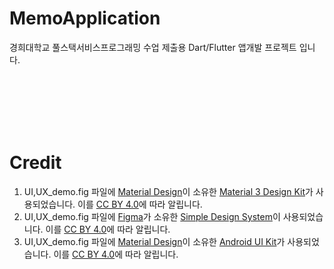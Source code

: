 # MemoApplication   

경희대학교 풀스택서비스프로그래밍 수업 제출용 Dart/Flutter 앱개발 프로젝트 입니다.   

<br><br><br><br><br>
# Credit   
1. UI,UX_demo.fig 파일에 [Material Design](https://www.figma.com/@materialdesign)이 소유한 [Material 3 Design Kit](https://www.figma.com/community/file/1035203688168086460)가 사용되었습니다. 이를 [CC BY 4.0](https://creativecommons.org/licenses/by/4.0/)에 따라 알립니다.
2. UI,UX_demo.fig 파일에 [Figma](https://www.figma.com/@figma)가 소유한 [Simple Design System](https://www.figma.com/community/file/1380235722331273046)이 사용되었습니다. 이를 [CC BY 4.0](https://creativecommons.org/licenses/by/4.0/)에 따라 알립니다.
3. UI,UX_demo.fig 파일에 [Material Design](https://www.figma.com/@materialdesign)이 소유한 [Android UI Kit](https://www.figma.com/community/file/1237551184114564748)가 사용되었습니다. 이를 [CC BY 4.0](https://creativecommons.org/licenses/by/4.0/)에 따라 알립니다.
